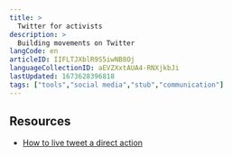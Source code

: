 ```yaml
---
title: >
  Twitter for activists
description: >
  Building movements on Twitter
langCode: en
articleID: IIFLTJXblR9S5iwNB8Oj
languageCollectionID: aEVZXxtAUA4-RNXjkbJi
lastUpdated: 1673628396818
tags: ["tools","social media","stub","communication"]
---
```


## Resources

-   [How to live tweet a direct action](http://counteract.org.au/wp-content/uploads/2013/03/Live-tweeting-some-simple-tips-CounterAct-short-version.pdf)